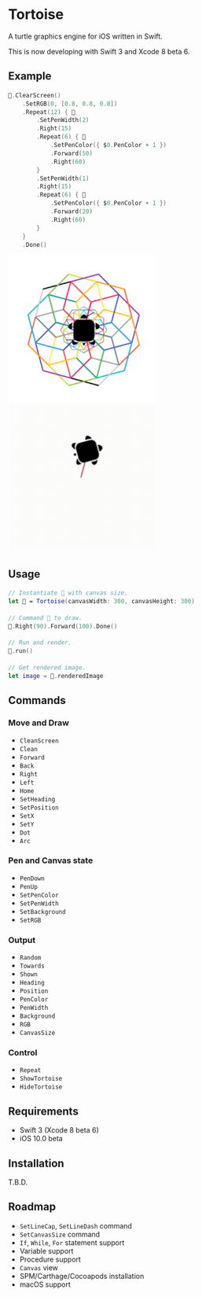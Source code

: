 # Tortoise

A turtle graphics engine for iOS written in Swift.

This is now developing with Swift 3 and Xcode 8 beta 6.

## Example

```swift
🐢.ClearScreen()
    .SetRGB(0, [0.8, 0.8, 0.8])
    .Repeat(12) { 🐢
        .SetPenWidth(2)
        .Right(15)
        .Repeat(6) { 🐢
            .SetPenColor({ $0.PenColor + 1 })
            .Forward(50)
            .Right(60)
        }
        .SetPenWidth(1)
        .Right(15)
        .Repeat(6) { 🐢
            .SetPenColor({ $0.PenColor + 1 })
            .Forward(20)
            .Right(60)
        }
    }
    .Done()
```

<img src="https://github.com/temoki/Tortoise/blob/master/ReadmeImages/example.png" width="300" /> <img src="https://github.com/temoki/Tortoise/blob/master/ReadmeImages/example.gif" width="300" />


## Usage

```swift
// Instantiate 🐢 with canvas size.
let 🐢 = Tortoise(canvasWidth: 300, canvasHeight: 300)

// Command 🐢 to draw.
🐢.Right(90).Forward(100).Done()

// Run and render.
🐢.run()

// Get rendered image.
let image = 🐢.renderedImage
```

## Commands

### Move and Draw

* `CleanScreen`
* `Clean`
* `Forward`
* `Back`
* `Right`
* `Left`
* `Home`
* `SetHeading`
* `SetPosition`
* `SetX`
* `SetY`
* `Dot`
* `Arc`

### Pen and Canvas state

* `PenDown`
* `PenUp`
* `SetPenColor`
* `SetPenWidth`
* `SetBackground`
* `SetRGB`

### Output

* `Random`
* `Towards`
* `Shown`
* `Heading`
* `Position`
* `PenColor`
* `PenWidth`
* `Background`
* `RGB`
* `CanvasSize`

### Control

* `Repeat`
* `ShowTortoise`
* `HideTortoise`

## Requirements

* Swift 3 (Xcode 8 beta 6)
* iOS 10.0 beta

## Installation

T.B.D.

## Roadmap

* `SetLineCap`, `SetLineDash` command
* `SetCanvasSize` command
* `If`, `While`, `For` statement support
* Variable support
* Procedure support
* `Canvas` view
* SPM/Carthage/Cocoapods installation
* macOS support
